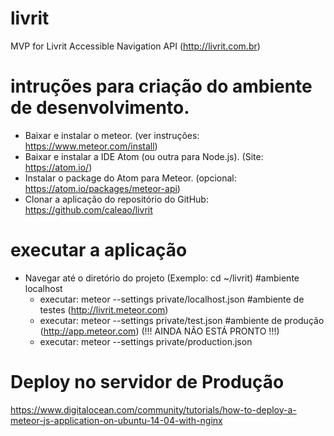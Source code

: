 # livrit
MVP for Livrit Accessible Navigation API (http://livrit.com.br)

# intruções para criação do ambiente de desenvolvimento.
- Baixar e instalar o meteor. (ver instruções: https://www.meteor.com/install)
- Baixar e instalar a IDE Atom (ou outra para Node.js). (Site: https://atom.io/)
- Instalar o package do Atom para Meteor. (opcional: https://atom.io/packages/meteor-api)
- Clonar a aplicação do repositório do GitHub: https://github.com/caleao/livrit

# executar a aplicação
- Navegar até o diretório do projeto (Exemplo: cd ~/livrit)
  #ambiente localhost
  - executar: meteor --settings private/localhost.json
  #ambiente de testes (http://livrit.meteor.com)
  - executar: meteor --settings private/test.json
  #ambiente de produção (http://app.meteor.com) (!!! AINDA NÃO ESTÁ PRONTO !!!)
  - executar: meteor --settings private/production.json

# Deploy no servidor de Produção
https://www.digitalocean.com/community/tutorials/how-to-deploy-a-meteor-js-application-on-ubuntu-14-04-with-nginx



